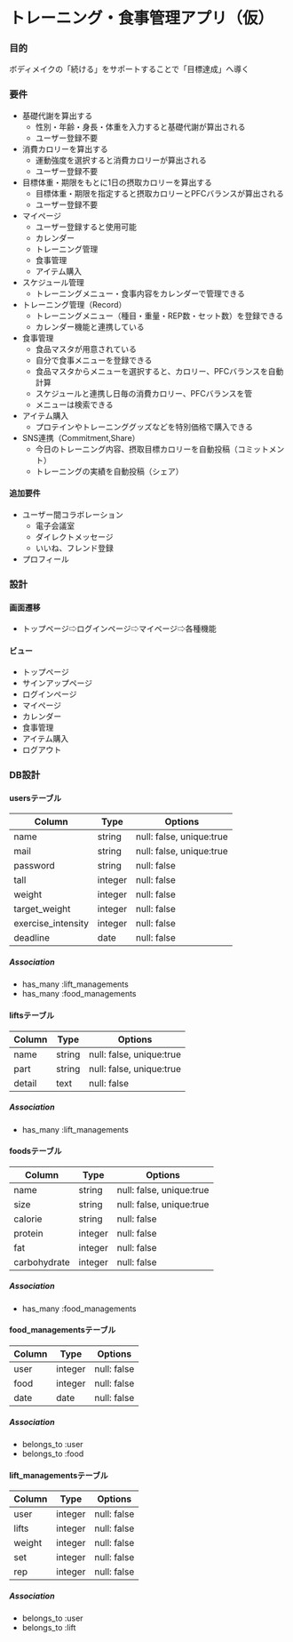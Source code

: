 
# トレーニング・食事管理アプリ（仮）
### 目的
ボディメイクの「続ける」をサポートすることで「目標達成」へ導く

### 要件
- 基礎代謝を算出する
  - 性別・年齢・身長・体重を入力すると基礎代謝が算出される
  - ユーザー登録不要
- 消費カロリーを算出する
  - 運動強度を選択すると消費カロリーが算出される
  - ユーザー登録不要
- 目標体重・期限をもとに1日の摂取カロリーを算出する
  - 目標体重・期限を指定すると摂取カロリーとPFCバランスが算出される
   - ユーザー登録不要
- マイページ 
  - ユーザー登録すると使用可能
  - カレンダー
  - トレーニング管理
  - 食事管理
  - アイテム購入
- スケジュール管理
  - トレーニングメニュー・食事内容をカレンダーで管理できる
- トレーニング管理（Record）
  - トレーニングメニュー（種目・重量・REP数・セット数）を登録できる
  - カレンダー機能と連携している
- 食事管理
  - 食品マスタが用意されている
  - 自分で食事メニューを登録できる
  - 食品マスタからメニューを選択すると、カロリー、PFCバランスを自動計算
  - スケジュールと連携し日毎の消費カロリー、PFCバランスを管
  - メニューは検索できる
- アイテム購入
  - プロテインやトレーニンググッズなどを特別価格で購入できる
- SNS連携（Commitment,Share）
  - 今日のトレーニング内容、摂取目標カロリーを自動投稿（コミットメント）
  - トレーニングの実績を自動投稿（シェア）

#### 追加要件
- ユーザー間コラボレーション
  - 電子会議室
  - ダイレクトメッセージ
  - いいね、フレンド登録
- プロフィール

### 設計

#### 画面遷移
- トップページ⇨ログインページ⇨マイページ⇨各種機能

#### ビュー
- トップページ
- サインアップページ
- ログインページ
- マイページ
- カレンダー
- 食事管理
- アイテム購入
- ログアウト

### DB設計
#### usersテーブル
|Column|Type|Options|
|------|----|-------|
|name|string|null: false, unique:true|
|mail|string|null: false, unique:true|
|password|string|null: false|
|tall|integer|null: false|
|weight|integer|null: false|
|target_weight|integer|null: false|
|exercise_intensity|integer|null: false|
|deadline|date|null: false|

##### Association
- has_many :lift_managements
- has_many :food_managements

#### liftsテーブル
|Column|Type|Options|
|------|----|-------|
|name|string|null: false, unique:true|
|part|string|null: false, unique:true|
|detail|text|null: false|

##### Association
- has_many :lift_managements

#### foodsテーブル
|Column|Type|Options|
|------|----|-------|
|name|string|null: false, unique:true|
|size|string|null: false, unique:true|
|calorie|string|null: false|
|protein|integer|null: false|
|fat|integer|null: false|
|carbohydrate|integer|null: false|

##### Association
- has_many :food_managements

#### food_managementsテーブル
|Column|Type|Options|
|------|----|-------|
|user|integer|null: false|
|food|integer|null: false|
|date|date|null: false|

##### Association
- belongs_to :user
- belongs_to :food

#### lift_managementsテーブル
|Column|Type|Options|
|------|----|-------|
|user|integer|null: false|
|lifts|integer|null: false|
|weight|integer|null: false|
|set|integer|null: false|
|rep|integer|null: false|

##### Association
- belongs_to :user
- belongs_to :lift
